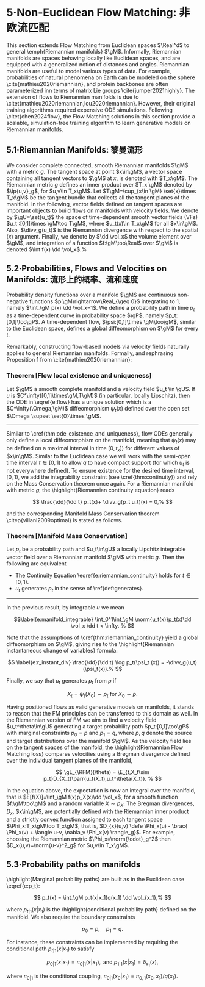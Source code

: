 # 5·Non-Euclidean Flow Matching: 非欧流匹配

This section extends Flow Matching from Euclidean spaces $\Real^d$ to general \emph{Riemannian manifolds} $\gM$.
Informally, Riemannian manifolds are spaces behaving locally like Euclidean spaces, and are equipped with a generalized notion of distances and angles.
Riemannian manifolds are useful to model various types of data.
For example, probabilities of natural phenomena on Earth can be modeled on the sphere \cite{mathieu2020riemannian}, and protein backbones are often parameterized inn terms of matrix Lie groups \cite{jumper2021highly}.
The extension of flows to Riemannian manifolds is due to \citet{mathieu2020riemannian,lou2020riemannian}.
However, their original training algorithms required expensive ODE simulations.
Following \citet{chen2024flow}, the Flow Matching solutions in this section provide a scalable, simulation-free training algorithm to learn generative models on Riemannian manifolds.

## 5.1·Riemannian Manifolds: 黎曼流形

We consider complete connected, smooth Riemannian manifolds $\gM$ with a metric $g$.
The tangent space at point $x\in\gM$, a vector space containing all tangent vectors to $\gM$ at $x$, is denoted with $T_x\gM$.
The Riemannian metric $g$ defines an inner product over $T_x \gM$ denoted by $\ip{u,v}_g$, for $u,v\in T_x\gM$.
Let $T\gM=\cup_{x\in \gM} \set{x}\times T_x\gM$ be the tangent bundle that collects all the tangent planes of the manifold.
In the following, vector fields defined on tangent spaces are important objects to build flows on manifolds with velocity fields.
We denote by $\gU=\set{u_t}$ the space of time-dependent smooth vector fields (VFs) $u_t :[0,1]\times \gM\too T\gM$, where $u_t(x)\in T_x\gM$ for all $x\in\gM$.
Also, $\divv_g(u_t)$ is the Riemannian divergence with respect to the spatial ($x$) argument.
Finally, we denote by $\dd \vol_x$ the volume element over $\gM$, and integration of a function $f:\gM\too\Real$ over $\gM$ is denoted $\int f(x) \dd \vol_x$.%

## 5.2·Probabilities, Flows and Velocities on Manifolds: 流形上的概率、流和速度

Probability density functions over a manifold $\gM$ are continuous non-negative functions $p:\gM\rightarrow\Real_{\geq 0}$ integrating to $1$, namely $\int_\gM p(x) \dd \vol_x=1$.
We define a probability path in time $p_t$ as a time-dependent curve in probability space $\gP$, namely $p_t:[0,1]\too\gP$.
A time-dependent flow, $\psi:[0,1]\times \gM\too\gM$, similar to the Euclidean space, defines a global diffeomorphism on $\gM$ for every $t$.

Remarkably, constructing flow-based models via velocity fields naturally applies to general Riemannian manifolds.
Formally, and rephrasing Proposition 1 from \cite{mathieu2020riemannian}:

### Theorem [Flow local existence and uniqueness]

Let $\gM$ a smooth complete manifold and a velocity field $u_t \in \gU$. If $u$ is $C^\infty([0,1]\times\gM,T\gM)$ (in particular, locally Lipschitz), then the ODE in \eqref{e:flow} has a unique solution which is a  $C^\infty(\Omega,\gM)$ diffeomorphism $\psi_t(x)$ defined over the open set $\Omega \supset \set{0}\times \gM$.

---

Similar to \cref{thm:ode_existence_and_uniqueness}, flow ODEs generally only define a local diffeomorphism on the manifold, meaning that $\psi_t(x)$ may be defined on a maximal interval in time $[0,t_x])$ for different values of $x\in\gM$. Similar to the Euclidean case we will work with the semi-open time interval $t\in[0,1)$ to allow $q$ to have compact support (for which $u_t$ is not everywhere defined). To ensure existence for the desired time interval, $[0,1)$, we add the integrability constraint (see \cref{thm:continuity}) and rely on the Mass Conservation theorem once again.
For a Riemannian manifold with metric $g$, the \highlight{Riemannian continuity equation} reads

$$
    \frac{\dd}{\dd t} p_t(x)+ \divv_g(p_t u_t)(x) = 0,%
$$

and the corresponding Manifold Mass Conservation theorem \citep{villani2009optimal} is stated as follows.

### Theorem [Manifold Mass Conservation]

Let $p_t$ be a probability path and $u_t\in\gU$ a locally Lipchitz integrable vector field over a Riemannian manifold $\gM$ with metric $g$. Then the following are equivalent

- The Continuity Equation \eqref{e:riemannian_continuity} holds for $t\in [0,1)$.
- $u_t$ generates $p_t$ in the sense of \ref{def:generates}.

---

In the previous result, by integrable $u$ we mean

$$\label{e:manifold_integrable}
 \int_0^1\int_\gM \norm{u_t(x)}p_t(x)\dd \vol_x \dd t < \infty. %
$$

Note that the assumptions of \cref{thm:riemannian_continuity} yield a global diffeomorphism on $\gM$, giving rise to the \highlight{Riemannian instantaneous change of variables} formula:

$$
    \label{e:r_instant_div} \frac{\dd}{\dd t} \log p_t(\psi_t (x)) = -\divv_g(u_t)(\psi_t(x)).%
$$

Finally, we say that $u_t$ generates $p_t$ from $p$ if

$$
    X_t=\psi_t(X_0)\sim p_t \text{ for } X_0\sim p.
$$

Having positioned flows as valid generative models on manifolds, it stands to reason that the FM principles can be transferred to this domain as well.
In the Riemannian version of FM we aim to find a velocity field $u_t^\theta\in\gU$ generating a target probability path $p_t:[0,1]\too\gP$ with marginal constraints $p_0=p$ and $p_1=q$, where $p,q$ denote the source and target distributions over the manifold $\gM$.
As the velocity field lies on the tangent spaces of the manifold, the \highlight{Riemannian Flow Matching loss} compares velocities using a Bregman divergence defined over the individual tangent planes of the manifold,

$$
    \gL_{\RFM}(\theta) = \E_{t,X_t\sim p_t}D_{X_t}\parr{u_t(X_t),u_t^\theta(X_t)}. %
$$

In the equation above, the expectation is now an integral over the manifold, that is $E[f(X)]=\int_\gM f(x)p_X(x)\dd \vol_x$, for a smooth function $f:\gM\too\gM$ and a random variable $X\sim p_X$.
The Bregman divergences, $D_x$, $x\in\gM$, are potentially defined with the Riemannian inner product and a strictly convex function assigned to each tangent space $\Phi_x:T_x\gM\too T_x\gM$, that is, $D_{x}(u,v) \defe \Phi_x(u) - \brac{ \Phi_x(v) + \langle u-v, \nabla_v \Phi_x(v) \rangle_g}$. For example, choosing the Riemannian metric $\Phi_x=\norm{\cdot}_g^2$ then  $D_x(u,v)=\norm{u-v}^2_g$  for $u,v\in T_x\gM$.

## 5.3·Probability paths on manifolds

\highlight{Marginal probability paths} are built as in the Euclidean case \eqref{e:p_t}:

$$
    p_t(x) = \int_\gM p_t(x|x_1)q(x_1) \dd \vol_{x_1},%
$$

where $p_{t|1}(x|x_1)$ is the \highlight{conditional probability path} defined on the manifold.
We also require the boundary constraints

$$
    p_0=p, \quad p_1=q. %
$$

For instance, these constraints can be implemented by requiring the conditional path $p_{t|1}(x|x_1)$ to satisfy

$$
    p_{0|1}(x|x_1) = \pi_{0|1}(x|x_1), \text{ and  } p_{1|1}(x|x_1)=\delta_{x_1}(x),
$$

where $\pi_{0|1}$ is the conditional coupling, $\pi_{0|1}(x_0|x_1)=\pi_{0,1}(x_0,x_1)/q(x_1)$.
